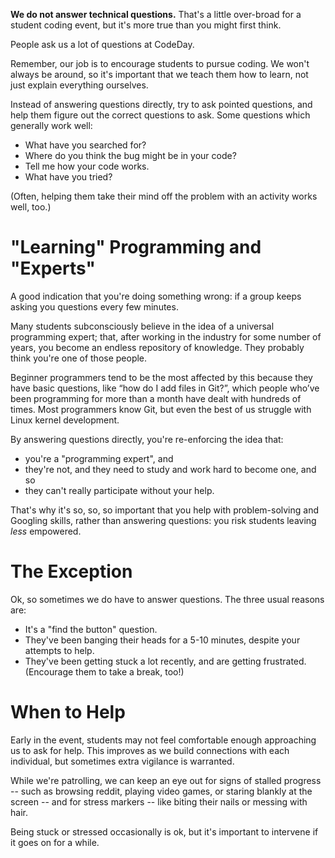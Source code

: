**We do not answer technical questions.** That's a little over-broad for a student coding event, but it's more true
than you might first think.

People ask us a lot of questions at CodeDay.

Remember, our job is to encourage students to pursue coding. We won't always be around, so it's important that we teach
them how to learn, not just explain everything ourselves.

Instead of answering questions directly, try to ask pointed questions, and help them figure out the correct questions
to ask. Some questions which generally work well:

* What have you searched for?
* Where do you think the bug might be in your code?
* Tell me how your code works.
* What have you tried?

(Often, helping them take their mind off the problem with an activity works well, too.)

# "Learning" Programming and "Experts"

A good indication that you're doing something wrong: if a group keeps asking you questions every few minutes.

Many students subconsciously believe in the idea of a universal programming expert; that, after working in the industry
for some number of years, you become an endless repository of knowledge. They probably think you're one of those people.

Beginner programmers tend to be the most affected by this because they have basic questions, like “how do I add files in
Git?”, which people who’ve been programming for more than a month have dealt with hundreds of times. Most programmers
know Git, but even the best of us struggle with Linux kernel development. 

By answering questions directly, you're re-enforcing the idea that:

* you're a "programming expert", and
* they're not, and they need to study and work hard to become one, and so
* they can't really participate without your help.

That's why it's so, so, so important that you help with problem-solving and Googling skills, rather than answering
questions: you risk students leaving _less_ empowered.

# The Exception

Ok, so sometimes we do have to answer questions. The three usual reasons are:

* It's a "find the button" question.
* They've been banging their heads for a 5-10 minutes, despite your attempts to help.
* They've been getting stuck a lot recently, and are getting frustrated. (Encourage them to take a break, too!)

# When to Help

Early in the event, students may not feel comfortable enough approaching us to ask for help. This improves as we build
connections with each individual, but sometimes extra vigilance is warranted.

While we're patrolling, we can keep an eye out for signs of stalled progress -- such as browsing reddit, playing video
games, or staring blankly at the screen -- and for stress markers -- like biting their nails or messing with hair.

Being stuck or stressed occasionally is ok, but it's important to intervene if it goes on for a while.

